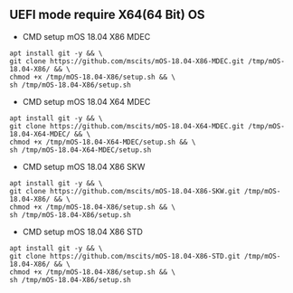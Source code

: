 ## UEFI mode require X64(64 Bit) OS

- CMD setup mOS 18.04 X86 MDEC
```
apt install git -y && \
git clone https://github.com/mscits/mOS-18.04-X86-MDEC.git /tmp/mOS-18.04-X86/ && \
chmod +x /tmp/mOS-18.04-X86/setup.sh && \
sh /tmp/mOS-18.04-X86/setup.sh
```
- CMD setup mOS 18.04 X64 MDEC
```
apt install git -y && \
git clone https://github.com/mscits/mOS-18.04-X64-MDEC.git /tmp/mOS-18.04-X64-MDEC/ && \
chmod +x /tmp/mOS-18.04-X64-MDEC/setup.sh && \
sh /tmp/mOS-18.04-X64-MDEC/setup.sh
```
- CMD setup mOS 18.04 X86 SKW
```
apt install git -y && \
git clone https://github.com/mscits/mOS-18.04-X86-SKW.git /tmp/mOS-18.04-X86/ && \
chmod +x /tmp/mOS-18.04-X86/setup.sh && \
sh /tmp/mOS-18.04-X86/setup.sh
```
- CMD setup mOS 18.04 X86 STD
```
apt install git -y && \
git clone https://github.com/mscits/mOS-18.04-X86-STD.git /tmp/mOS-18.04-X86/ && \
chmod +x /tmp/mOS-18.04-X86/setup.sh && \
sh /tmp/mOS-18.04-X86/setup.sh
```